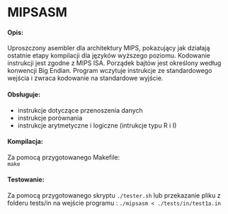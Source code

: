 # MIPSASM

#### Opis:
Uproszczony asembler dla architektury MIPS, pokazujący jak działają ostatnie etapy kompilacji dla języków wyższego poziomu. 
Kodowanie instrukcji jest zgodne z MIPS ISA. Porządek bajtów jest określony według konwencji Big Endian. Program wczytuje instrukcje ze standardowego wejścia i zwraca kodowanie na standardowe wyjście.

#### Obsługuje:
 - instrukcje dotyczące przenoszenia danych
 - instrukcje porównania
 - instrukcje arytmetyczne i logiczne (intrukcje typu R i I)
 
#### Kompilacja:
Za pomocą przygotowanego Makefile: </br>
`make`

#### Testowanie:
Za pomocą przygotowanego skryptu `./tester.sh` lub przekazanie pliku z folderu tests/in na wejście programu : `./mipsasm < ./tests/in/test1a.in`